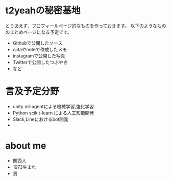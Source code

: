 # t2yeahの秘密基地
とりあえず、プロフィールページ的なものを作っておきます。
以下のようなもののまとめページになる予定です。

- Githubで公開したソース
- qiitaやnoteで作成したメモ
- instagramで公開した写真
- Twitterで公開したつぶやき
- など

# 言及予定分野
- unity ml-agentによる機械学習,強化学習
- Python scikit-learn による人工知能開発
- Slack,Lineにおけるbot開発
- 

# about me

- 関西人
- 1973生まれ
- 男




